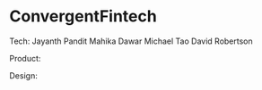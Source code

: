 # ConvergentFintech

Tech:
Jayanth Pandit 
Mahika Dawar 
Michael Tao
David Robertson

Product:

Design:
